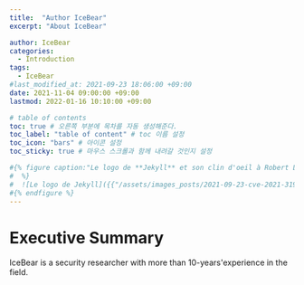 ```yaml
---
title:  "Author IceBear"
excerpt: "About IceBear"

author: IceBear
categories:
  - Introduction
tags:
  - IceBear
#last_modified_at: 2021-09-23 18:06:00 +09:00
date: 2021-11-04 09:00:00 +09:00
lastmod: 2022-01-16 10:10:00 +09:00

# table of contents
toc: true # 오른쪽 부분에 목차를 자동 생성해준다.
toc_label: "table of content" # toc 이름 설정
toc_icon: "bars" # 아이콘 설정
toc_sticky: true # 마우스 스크롤과 함께 내려갈 것인지 설정

#{% figure caption:"Le logo de **Jekyll** et son clin d'oeil à Robert Louis Stevenson"
#  %}
#  ![Le logo de Jekyll]({{"/assets/images_posts/2021-09-23-cve-2021-31956-part1/1.png"| #relative_url}})
#{% endfigure %}
---
```

# Executive Summary
IceBear is a security researcher with more than 10-years'experience in the field.
